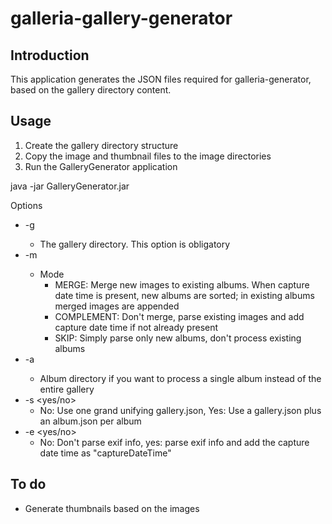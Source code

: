 # galleria-gallery-generator
## Introduction
This application generates the JSON files required for galleria-generator, based on the gallery directory content.

## Usage
1. Create the gallery directory structure
1. Copy the image and thumbnail files to the image directories
1. Run the GalleryGenerator application

java -jar GalleryGenerator.jar <options>

Options
* -g <galleryname>
  * The gallery directory. This option is obligatory
* -m <mode>
  * Mode
    * MERGE: Merge new images to existing albums. When capture date time is present, new albums are sorted; in existing 
      albums merged images are appended
    * COMPLEMENT: Don't merge, parse existing images and add capture date time if not already present
    * SKIP: Simply parse only new albums, don't process existing albums
* -a <album>
  * Album directory if you want to process a single album instead of the entire gallery
* -s <yes/no>
  * No: Use one grand unifying gallery.json, Yes: Use a gallery.json plus an album.json per album
* -e <yes/no>
  * No: Don't parse exif info, yes: parse exif info and add the capture date time as "captureDateTime"
  
## To do
* Generate thumbnails based on the images
